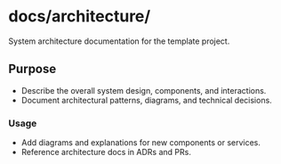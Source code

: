 # docs/architecture/

System architecture documentation for the template project.

## Purpose
- Describe the overall system design, components, and interactions.
- Document architectural patterns, diagrams, and technical decisions.

### Usage
- Add diagrams and explanations for new components or services.
- Reference architecture docs in ADRs and PRs.
